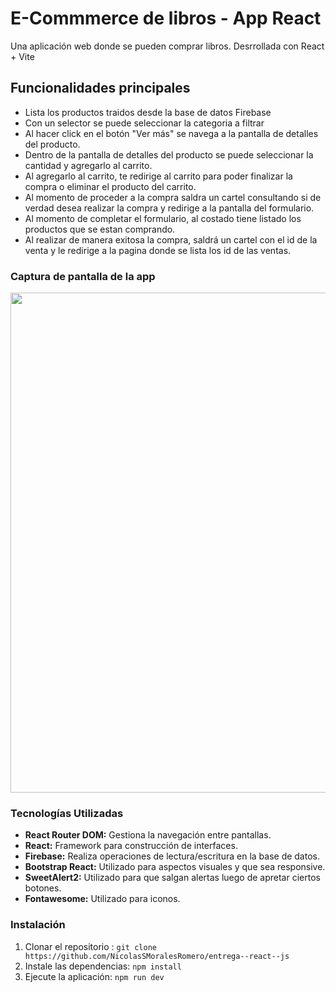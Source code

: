 # E-Commmerce de libros - App React

Una aplicación web donde se pueden comprar libros. Desrrollada con React + Vite

## Funcionalidades principales
- Lista los productos traidos desde la base de datos Firebase
- Con un selector se puede seleccionar la categoria a filtrar
- Al hacer click en el botón "Ver más" se navega a la pantalla de detalles del producto.
- Dentro de la pantalla de detalles del producto se puede seleccionar la cantidad y agregarlo al carrito.
- Al agregarlo al carrito, te redirige al carrito para poder finalizar la compra o eliminar el producto del carrito.
- Al momento de proceder a la compra saldra un cartel consultando si de verdad desea realizar la compra y redirige a la pantalla del formulario.
- Al momento de completar el formulario, al costado tiene listado los productos que se estan comprando.
- Al realizar de manera exitosa la compra, saldrá un cartel con el id de la venta y le redirige a la pagina donde se lista los id de las ventas.


### Captura de pantalla de la app

<img src="./screenshot/gif-app.gif" width="800"> 


### Tecnologías Utilizadas
- **React Router DOM:** Gestiona la navegación entre pantallas.
- **React:** Framework para construcción de interfaces.
- **Firebase:** Realiza operaciones de lectura/escritura en la base de datos.
- **Bootstrap React:** Utilizado para aspectos visuales y que sea responsive.
- **SweetAlert2:** Utilizado para que salgan alertas luego de apretar ciertos botones. 
- **Fontawesome:** Utilizado para iconos.

### Instalación

1. Clonar el repositorio : `git clone https://github.com/NicolasSMoralesRomero/entrega--react--js`
2. Instale las dependencias: `npm install`
3. Ejecute la aplicación: `npm run dev`